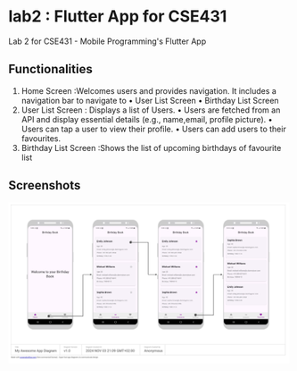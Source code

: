 # lab2  : Flutter App for CSE431

Lab 2 for CSE431 - Mobile Programming's Flutter App

## Functionalities

1.	 Home Screen :Welcomes users and provides navigation. It includes a navigation bar to navigate to
•	User List Screen 
•	Birthday List Screen 
2.	User List Screen : Displays a list of Users. 
• Users are fetched from an API and display essential details (e.g., name,email, profile picture). 
•	Users can tap a user to view their profile. 
•	Users can add users to their favourites. 
3.	 Birthday List Screen :Shows the list of upcoming birthdays of favourite list

## Screenshots


![img.png](img.png)

